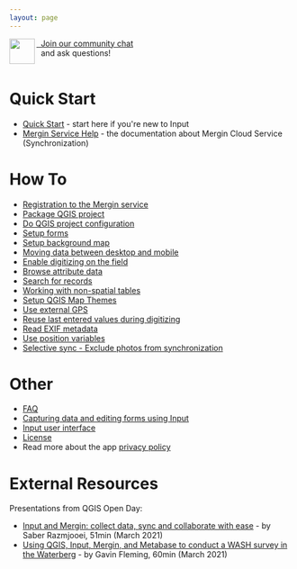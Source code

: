 ```yaml
---
layout: page
---
```


<div><img align="left" width="45" height="45" src="https://raw.githubusercontent.com/MerginMaps/docs/main/src/.vuepress/public/slack.svg"><a href="https://merginmaps.com/community/join">&nbsp;&nbsp;Join our community chat</a><br/>&nbsp;&nbsp;and ask questions!</div> <br/>

# Quick Start
- [Quick Start](quick-start.html) - start here if you're new to Input
- [Mergin Service Help](https://help.cloudmergin.com) - the documentation about Mergin Cloud Service (Synchronization)

# How To
- [Registration to the Mergin service](howto/registration)
- [Package QGIS project](howto/package_qgis_project)
- [Do QGIS project configuration](howto/project_config)
- [Setup forms](/howto/settingup_forms)
- [Setup background map](howto/settingup_background_map)
- [Moving data between desktop and mobile](howto/data_sync)
- [Enable digitizing on the field](howto/enable_digitizing)
- [Browse attribute data](howto/enable_browsing)
- [Search for records](howto/search_data)
- [Working with non-spatial tables](howto/working_with_nonspatial_data)
- [Setup QGIS Map Themes](howto/setup_themes)
- [Use external GPS ](howto/external_gps)
- [Reuse last entered values during digitizing](howto/reuse_entered_values)
- [Read EXIF metadata](howto/exif_metadata)
- [Use position variables](howto/position_variables)
- [Selective sync - Exclude photos from synchronization](howto/selective_sync)

# Other
- [FAQ](faq)
- [Capturing data and editing forms using Input](using_input)
- [Input user interface](input_ui)
- [License](licensing)
- Read more about the app [privacy policy](privacy)

# External Resources

Presentations from QGIS Open Day:
- [Input and Mergin: collect data, sync and collaborate with ease](https://www.youtube.com/watch?v=UT5xcvcNQR0) - by Saber Razmjooei, 51min (March 2021)
- [Using QGIS, Input, Mergin, and Metabase to conduct a WASH survey in the Waterberg](https://www.youtube.com/watch?v=lxgUY7zcH1Q) - by Gavin Fleming, 60min (March 2021)
